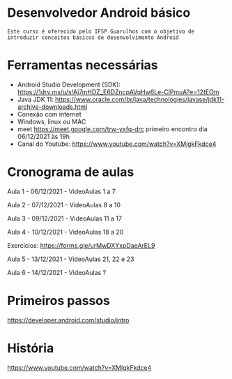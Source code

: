 # Desenvolvedor Android básico

    Este curso é oferecido pelo IFSP Guarulhos com o objetivo de introduzir conceitos básicos de desenvolvimento Android
   
   
# Ferramentas necessárias

- Android Studio Development (SDK): https://1drv.ms/u/s!Aj7mHDZ_E6DZncpAVqHw6Le-ClPmuA?e=12tEOm
- Java JDK 11: https://www.oracle.com/br/java/technologies/javase/jdk11-archive-downloads.html 
- Conexão com internet
- Windows, linux ou MAC
- meet https://meet.google.com/trw-yxfq-drc  primeiro encontro dia 06/12/2021 às 19h
- Canal do Youtube: https://www.youtube.com/watch?v=XMjgkFkdce4

# Cronograma de aulas
Aula 1 - 06/12/2021 - VideoAulas 1 a 7

Aula 2 - 07/12/2021 - VideoAulas 8 a 10

Aula 3 - 09/12/2021 - VideoAulas 11 a 17

Aula 4 - 10/12/2021 - VideoAulas 18 a 20

Exercícios: https://forms.gle/urMwDXYxpDaeArEL9

Aula 5 - 13/12/2021 - VideoAulas 21, 22 e 23

Aula 6 - 14/12/2021 - VideoAulas ?



# Primeiros passos
https://developer.android.com/studio/intro

# História

https://www.youtube.com/watch?v=XMjgkFkdce4
